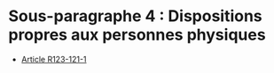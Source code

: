 # Sous-paragraphe 4 : Dispositions propres aux personnes physiques

- [Article R123-121-1](article-r123-121-1.md)
